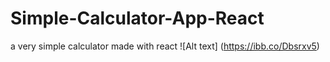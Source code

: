 # Simple-Calculator-App-React
a very simple calculator made with react
![Alt text] (https://ibb.co/Dbsrxv5)
